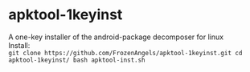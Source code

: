 # apktool-1keyinst
A one-key installer of the android-package decomposer for linux</br>
Install:</br>
`git clone https://github.com/FrozenAngels/apktool-1keyinst.git
cd apktool-1keyinst/
bash apktool-inst.sh
`
